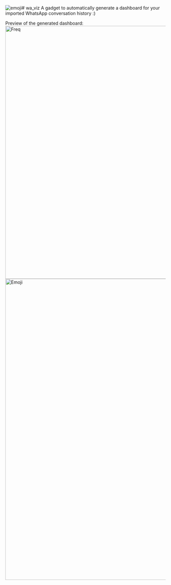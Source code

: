 ![emoji](https://github.com/user-attachments/assets/2758b01e-b4b2-4237-baf7-466f92569ac9)# wa_viz
A gadget to automatically generate a dashboard for your imported WhatsApp conversation history :)

Preview of the generated dashboard:
<img width="792" alt="Freq" src="https://github.com/user-attachments/assets/82442853-154c-4259-831b-2c2e3ed46c36">
<img width="943" alt="Emoji" src="https://github.com/user-attachments/assets/357bd4c4-4794-49cb-9b8e-c89ebc7eefe0">
